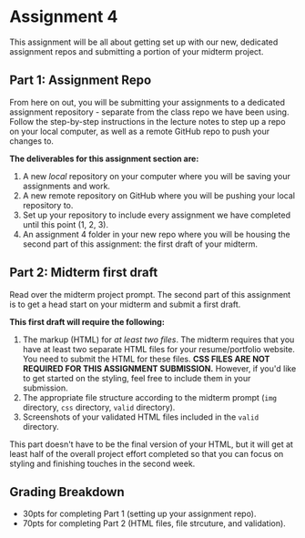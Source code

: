 #  Assignment 4
This assignment will be all about getting set up with our new, dedicated assignment repos and submitting a portion of your midterm project.

## Part 1:  Assignment Repo
From here on out, you will be submitting your assignments to a dedicated assignment repository - separate from the class repo we have been using.  Follow the step-by-step instructions in the lecture notes to step up a repo on your local computer, as well as a remote GitHub repo to push your changes to.  

**The deliverables for this assignment section are:**

1. A new *local* repository on your computer where you will be saving your assignments and work.
2. A new remote repository on GitHub where you will be pushing your local repository to.
3. Set up your repository to include every assignment we have completed until this point (1, 2, 3).
4. An assignment 4 folder in your new repo where you will be housing the second part of this assignment: the first draft of your midterm.

##  Part 2: Midterm first draft
Read over the midterm project prompt.  The second part of this assignment is to get a head start on your midterm and submit a first draft.

**This first draft will require the following:**

1. The markup (HTML) for *at least two files*.  The midterm requires that you have at least two separate HTML files for your resume/portfolio website.  You need to submit the HTML for these files.  **CSS FILES ARE NOT REQUIRED FOR THIS ASSIGNMENT SUBMISSION.**  However, if you'd like to get started on the styling, feel free to include them in your submission.
2. The appropriate file structure according to the midterm prompt (`img`  directory, `css` directory, `valid` directory).
3. Screenshots of your validated HTML files included in the `valid` directory.

This part doesn't have to be the final version of your HTML, but it will get at least half of the overall project effort completed so that you can focus on styling and finishing touches in the second week.

## Grading Breakdown
- 30pts for completing Part 1 (setting up your assignment repo).
- 70pts for completing Part 2 (HTML files, file strcuture, and validation).
